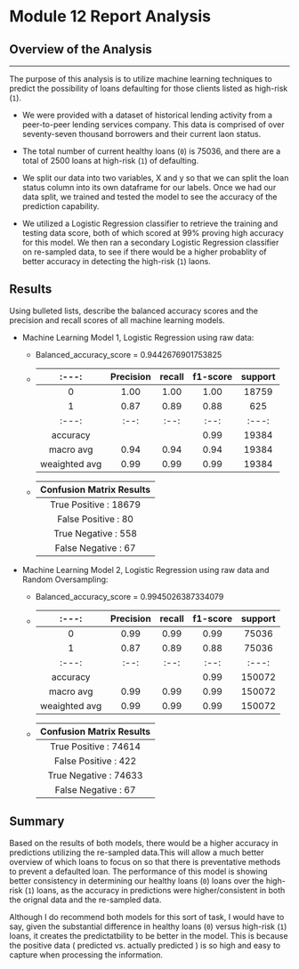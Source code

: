 # Module 12 Report Analysis

## Overview of the Analysis
---------------------------

The purpose of this analysis is to utilize machine learning techniques to predict the possibility of loans defaulting for those clients listed as high-risk (`1`).

* We were provided with a dataset of historical lending activity from a peer-to-peer lending services company. This data is comprised of over seventy-seven thousand borrowers and their current laon status. 
* The total number of current healthy loans (`0`) is 75036, and there are a total of 2500 loans at high-risk (`1`) of defaulting.

* We split our data into two variables, X and y so that we can split the loan status column into its own dataframe for our labels. Once we had our data split, we trained and tested the model to see the accuracy of the prediction capability.

* We utilized a Logistic Regression classifier to retrieve the training and testing data score, both of which scored at 99% proving high accuracy for this model. We then ran a secondary Logistic Regression classifier on re-sampled data, to see if there would be a higher probablity of better accuracy in detecting the high-risk (`1`) laons.

## Results

Using bulleted lists, describe the balanced accuracy scores and the precision and recall scores of all machine learning models.

* Machine Learning Model 1, Logistic Regression using raw data:
  * Balanced_accuracy_score = 0.9442676901753825
  * :---: | Precision | recall | f1-score | support |
    :---: | :--------:| :-----:| :-------:|:-------:|
    0     |  1.00     |  1.00  |  1.00    |  18759  |
    1     |  0.87     |  0.89  |  0.88    |    625  |
    :---: |  :--:     |  :--:  |  :--:    |  :---:  |
    accuracy   |       |    |  0.99    |  19384  |
    macro avg     |  0.94     |  0.94  |  0.94    |  19384  |
    weaighted avg     |  0.99     |  0.99  |  0.99    |  19384  |

  * | Confusion Matrix Results |
    | :----------------------: |
    | True Positive  : 18679 |
    | False Positive : 80    |
    | True Negative  : 558   |
    | False Negative : 67    |

* Machine Learning Model 2, Logistic Regression using raw data and Random Oversampling:


  * Balanced_accuracy_score = 0.9945026387334079
  * :---: | Precision | recall | f1-score | support |
    :---: | :--------:| :-----:| :-------:|:-------:|
    0     |  0.99     |  0.99  |  0.99   |  75036  |
    1     |  0.87     |  0.89  |  0.88    |    75036  |
    :---: |  :--:     |  :--:  |  :--:    |  :---:  |
    accuracy   |       |    |  0.99    |  150072  |
    macro avg     |  0.99     |  0.99  |  0.99    |  150072  |
    weaighted avg     |  0.99     |  0.99  |  0.99    |  150072  |

  * | Confusion Matrix Results |
    | :----------------------: |
    | True Positive  : 74614 |
    | False Positive : 422    |
    | True Negative  : 74633   |
    | False Negative : 67    |

## Summary

Based on the results of both models, there would be a higher accuracy in predictions utilizing the re-sampled data.This will allow a much better overview of which loans to focus on so that there is preventative methods to prevent a defaulted loan. The performance of this model is showing better consistency in determining our healthy loans (`0`) loans over the high-risk (`1`) loans, as the accuracy in predictions were higher/consistent in both the orignal data and the re-sampled data.

Although I do recommend both models for this sort of task, I would have to say, given the substantial difference in healthy loans (`0`) versus high-risk (`1`) loans, it creates the predictatbility to be better in the model. This is because the positive data ( predicted vs. actually predicted ) is so high and easy to capture when processing the information.
